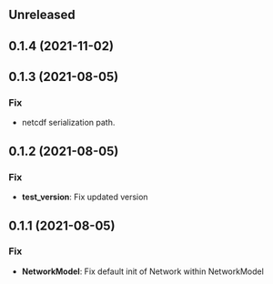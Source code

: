 ## Unreleased

## 0.1.4 (2021-11-02)

## 0.1.3 (2021-08-05)

### Fix

- netcdf serialization path.

## 0.1.2 (2021-08-05)

### Fix

- **test_version**: Fix updated version

## 0.1.1 (2021-08-05)

### Fix

- **NetworkModel**: Fix default init of Network within NetworkModel
